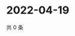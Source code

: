 # 2022-04-19

共 0 条

<!-- BEGIN WEIBO -->
<!-- 最后更新时间 Tue Apr 19 2022 21:34:19 GMT+0800 (China Standard Time) -->

<!-- END WEIBO -->
